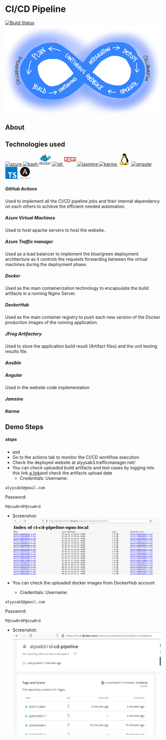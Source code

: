 # CI/CD Pipeline

[![Build Status](https://github.com/spring-petclinic/spring-petclinic-angular/actions/workflows/angular-ci.yml/badge.svg)](https://github.com/spring-petclinic/spring-petclinic-angular/actions/workflows/angular-ci.yml)
![CI/CD Pipeline](https://github.com/Aly-Sabie/CI-CD-Pipeline/blob/master/images/ci-cd.png?raw=true)

## About

## Technologies used
<p align="left"> </a> <a href="https://azure.microsoft.com/en-in/" target="_blank" rel="noreferrer"> <img src="https://www.vectorlogo.zone/logos/microsoft_azure/microsoft_azure-icon.svg" alt="azure" width="40" height="40"/> </a> <a href="https://www.gnu.org/software/bash/" target="_blank" rel="noreferrer"> <img src="https://www.vectorlogo.zone/logos/gnu_bash/gnu_bash-icon.svg" alt="bash" width="40" height="40"/> </a> <a href="https://www.docker.com/" target="_blank" rel="noreferrer"> <img src="https://raw.githubusercontent.com/devicons/devicon/master/icons/docker/docker-original-wordmark.svg" alt="docker" width="40" height="40"/> </a> <a href="https://git-scm.com/" target="_blank" rel="noreferrer"> <img src="https://www.vectorlogo.zone/logos/git-scm/git-scm-icon.svg" alt="git" width="40" height="40"/> </a> <a href="https://www.npmjs.com/" target="_blank" rel="noreferrer"> <img src="https://raw.githubusercontent.com/devicons/devicon/1119b9f84c0290e0f0b38982099a2bd027a48bf1/icons/npm/npm-original-wordmark.svg" alt="npm" width="40" height="40"/> <a href="https://jasmine.github.io/" target="_blank" rel="noreferrer"> <img src="https://www.vectorlogo.zone/logos/jasmine/jasmine-icon.svg" alt="jasmine" width="40" height="40"/> </a> <a href="https://karma-runner.github.io/latest/index.html" target="_blank" rel="noreferrer"> <img src="https://raw.githubusercontent.com/detain/svg-logos/780f25886640cef088af994181646db2f6b1a3f8/svg/karma.svg" alt="karma" width="40" height="40"/> </a> <a href="https://www.linux.org/" target="_blank" rel="noreferrer"> <img src="https://raw.githubusercontent.com/devicons/devicon/master/icons/linux/linux-original.svg" alt="linux" width="40" height="40"/> </a> <a href="https://angular.io" target="_blank" rel="noreferrer"> <img src="https://angular.io/assets/images/logos/angular/angular.svg" alt="angular" width="40" height="40"/><a href="https://www.typescriptlang.org/" target="_blank" rel="noreferrer"> <img src="https://raw.githubusercontent.com/devicons/devicon/master/icons/typescript/typescript-original.svg" alt="typescript" width="40" height="40"/> </a>  <a href="https://www.ansible.com/" target="_blank" rel="noreferrer"> <img src="https://raw.githubusercontent.com/devicons/devicon/1119b9f84c0290e0f0b38982099a2bd027a48bf1/icons/ansible/ansible-original-wordmark.svg" alt="ansible" width="40" height="40"/> </a> </p>


##### GitHub Actions
Used to implement all the CI/CD pipeline jobs and their internal dependency on each others to achieve the efficient needed automation.
##### Azure Virtual Machines
Used to host apache servers to host the website.
##### Azure Traffic manager
Used as a load balancer to implement the blue/green deployment architecture as it controls the requests forwarding between the virtual machines during the deployment phase.
##### Docker
Used as the main containerization technology to encapsulate the build artifacts in a running Nginx Server.
##### DockerHub
Used as the main container registry to push each new version of the Docker production images of the running application.
##### JFrog Artifactory
Used to store the application build result (Artifact files) and the unit testing results file.
##### Ansible
##### Angular
Used in the website code implementation
##### Jamsine
##### Karma


## Demo Steps
##### steps
- asd
- Go to the actions tab to monitor the CI/CD workflow execution
- Check the deployed website at alyysab3.trafficmanager.net/
- You can check uploaded build artifacts and test cases by logging into this link [a link](https://github.com/user/repo/blob/branch/other_file.md)and check the artifacts upload date
  - Credentials:
Username:
```
alyysab3@gmail.com
``` 
Password:
```
P@ssw0rdP@ssw0rd
```
  - Screenshot:
![](https://github.com/Aly-Sabie/CI-CD-Pipeline/blob/master/images/jfrog-scr.png?raw=true)

- You can check the uploaded docker images from DockerHub account
  - Credentials:
Username:
```
alyysab3@gmail.com
``` 
Password:
```
P@ssw0rdP@ssw0rd
```
  - Screenshot:
![](https://github.com/Aly-Sabie/CI-CD-Pipeline/blob/master/images/dockerhub-scr.png?raw=true)